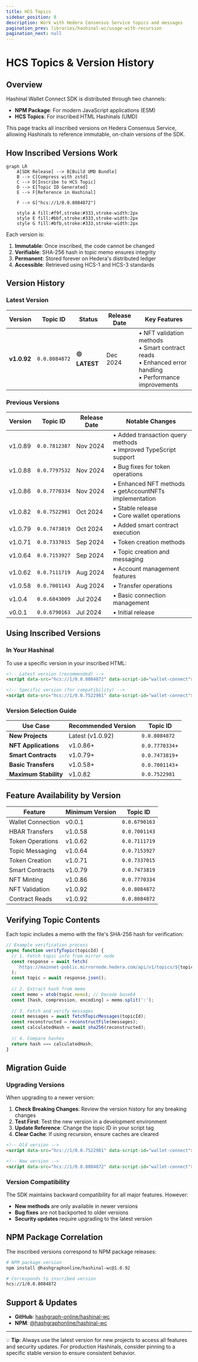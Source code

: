 ```yaml
---
title: HCS Topics
sidebar_position: 8
description: Work with Hedera Consensus Service topics and messages
pagination_prev: libraries/hashinal-wc/usage-with-recursion
pagination_next: null
---
```


# HCS Topics & Version History

## Overview

Hashinal Wallet Connect SDK is distributed through two channels:
- **NPM Package**: For modern JavaScript applications (ESM)
- **HCS Topics**: For inscribed HTML Hashinals (UMD)

This page tracks all inscribed versions on Hedera Consensus Service, allowing Hashinals to reference immutable, on-chain versions of the SDK.

## How Inscribed Versions Work

```mermaid
graph LR
    A[SDK Release] --> B[Build UMD Bundle]
    B --> C[Compress with zstd]
    C --> D[Inscribe to HCS Topic]
    D --> E[Topic ID Generated]
    E --> F[Reference in Hashinal]
    
    F --> G["hcs://1/0.0.8084872"]
    
    style A fill:#f9f,stroke:#333,stroke-width:2px
    style E fill:#bbf,stroke:#333,stroke-width:2px
    style G fill:#bfb,stroke:#333,stroke-width:2px
```

Each version is:
1. **Immutable**: Once inscribed, the code cannot be changed
2. **Verifiable**: SHA-256 hash in topic memo ensures integrity
3. **Permanent**: Stored forever on Hedera's distributed ledger
4. **Accessible**: Retrieved using HCS-1 and HCS-3 standards

## Version History

### Latest Version

| Version | Topic ID | Status | Release Date | Key Features |
|---------|----------|--------|--------------|---------------|
| **v1.0.92** | `0.0.8084872` | 🟢 **LATEST** | Dec 2024 | • NFT validation methods<br/>• Smart contract reads<br/>• Enhanced error handling<br/>• Performance improvements |

### Previous Versions

| Version | Topic ID | Release Date | Notable Changes |
|---------|----------|--------------|------------------|
| v1.0.89 | `0.0.7812387` | Nov 2024 | • Added transaction query methods<br/>• Improved TypeScript support |
| v1.0.88 | `0.0.7797532` | Nov 2024 | • Bug fixes for token operations |
| v1.0.86 | `0.0.7770334` | Nov 2024 | • Enhanced NFT methods<br/>• getAccountNFTs implementation |
| v1.0.82 | `0.0.7522981` | Oct 2024 | • Stable release<br/>• Core wallet operations |
| v1.0.79 | `0.0.7473819` | Oct 2024 | • Added smart contract execution |
| v1.0.71 | `0.0.7337015` | Sep 2024 | • Token creation methods |
| v1.0.64 | `0.0.7153927` | Sep 2024 | • Topic creation and messaging |
| v1.0.62 | `0.0.7111719` | Aug 2024 | • Account management features |
| v1.0.58 | `0.0.7001143` | Aug 2024 | • Transfer operations |
| v1.0.4 | `0.0.6843009` | Jul 2024 | • Basic connection management |
| v0.0.1 | `0.0.6790163` | Jul 2024 | • Initial release |

## Using Inscribed Versions

### In Your Hashinal

To use a specific version in your inscribed HTML:

```html
<!-- Latest version (recommended) -->
<script data-src="hcs://1/0.0.8084872" data-script-id="wallet-connect"></script>

<!-- Specific version (for compatibility) -->
<script data-src="hcs://1/0.0.7522981" data-script-id="wallet-connect"></script>
```

### Version Selection Guide

| Use Case | Recommended Version | Topic ID |
|----------|-------------------|----------|
| **New Projects** | Latest (v1.0.92) | `0.0.8084872` |
| **NFT Applications** | v1.0.86+ | `0.0.7770334`+ |
| **Smart Contracts** | v1.0.79+ | `0.0.7473819`+ |
| **Basic Transfers** | v1.0.58+ | `0.0.7001143`+ |
| **Maximum Stability** | v1.0.82 | `0.0.7522981` |

## Feature Availability by Version

| Feature | Minimum Version | Topic ID |
|---------|-----------------|----------|
| Wallet Connection | v0.0.1 | `0.0.6790163` |
| HBAR Transfers | v1.0.58 | `0.0.7001143` |
| Token Operations | v1.0.62 | `0.0.7111719` |
| Topic Messaging | v1.0.64 | `0.0.7153927` |
| Token Creation | v1.0.71 | `0.0.7337015` |
| Smart Contracts | v1.0.79 | `0.0.7473819` |
| NFT Minting | v1.0.86 | `0.0.7770334` |
| NFT Validation | v1.0.92 | `0.0.8084872` |
| Contract Reads | v1.0.92 | `0.0.8084872` |

## Verifying Topic Contents

Each topic includes a memo with the file's SHA-256 hash for verification:

```javascript
// Example verification process
async function verifyTopic(topicId) {
  // 1. Fetch topic info from mirror node
  const response = await fetch(
    `https://mainnet-public.mirrornode.hedera.com/api/v1/topics/${topicId}`
  );
  const topic = await response.json();
  
  // 2. Extract hash from memo
  const memo = atob(topic.memo); // Decode base64
  const [hash, compression, encoding] = memo.split(':');
  
  // 3. Fetch and verify messages
  const messages = await fetchTopicMessages(topicId);
  const reconstructed = reconstructFile(messages);
  const calculatedHash = await sha256(reconstructed);
  
  // 4. Compare hashes
  return hash === calculatedHash;
}
```

## Migration Guide

### Upgrading Versions

When upgrading to a newer version:

1. **Check Breaking Changes**: Review the version history for any breaking changes
2. **Test First**: Test the new version in a development environment
3. **Update Reference**: Change the topic ID in your script tag
4. **Clear Cache**: If using recursion, ensure caches are cleared

```html
<!-- Old version -->
<script data-src="hcs://1/0.0.7522981" data-script-id="wallet-connect"></script>

<!-- New version -->
<script data-src="hcs://1/0.0.8084872" data-script-id="wallet-connect"></script>
```

### Version Compatibility

The SDK maintains backward compatibility for all major features. However:

- **New methods** are only available in newer versions
- **Bug fixes** are not backported to older versions
- **Security updates** require upgrading to the latest version

## NPM Package Correlation

The inscribed versions correspond to NPM package releases:

```bash
# NPM package version
npm install @hashgraphonline/hashinal-wc@1.0.92

# Corresponds to inscribed version
hcs://1/0.0.8084872
```

## Support & Updates

- **GitHub**: [hashgraph-online/hashinal-wc](https://github.com/hashgraph-online/hashinal-wc)
- **NPM**: [@hashgraphonline/hashinal-wc](https://www.npmjs.com/package/@hashgraphonline/hashinal-wc) 
---

💡 **Tip**: Always use the latest version for new projects to access all features and security updates. For production Hashinals, consider pinning to a specific stable version to ensure consistent behavior.